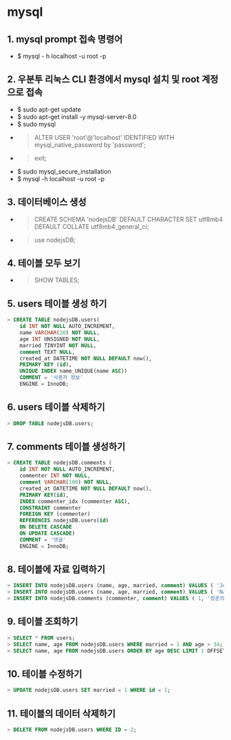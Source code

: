 # mysql

## 1. mysql prompt 접속 명령어

- $ mysql - h localhost -u root -p

## 2. 우분투 리눅스 CLI 환경에서 mysql 설치 및 root 계정으로 접속

- $ sudo apt-get update
- $ sudo apt-get install -y mysql-server-8.0
- $ sudo mysql
- > ALTER USER 'root'@'localhost' IDENTIFIED WITH mysql_native_password by 'password';
- > exit;
- $ sudo mysql_secure_installation
- $ mysql -h localhost -u root -p

## 3. 데이터베이스 생성

- > CREATE SCHEMA 'nodejsDB' DEFAULT CHARACTER SET utf8mb4 DEFAULT COLLATE utf8mb4_general_ci;
- > use nodejsDB;

## 4. 테이블 모두 보기

- > SHOW TABLES;

## 5. users 테이블 생성 하기

```sql
> CREATE TABLE nodejsDB.users(
    id INT NOT NULL AUTO_INCREMENT,
    name VARCHAR(20) NOT NULL,
    age INT UNSIGNED NOT NULL,
    married TINYINT NOT NULL,
    comment TEXT NULL,
    created_at DATETIME NOT NULL DEFAULT now(),
    PRIMARY KEY (id),
    UNIQUE INDEX name_UNIQUE(name ASC))
    COMMENT = '사용자 정보'
    ENGINE = InnoDB;
```

## 6. users 테이블 삭제하기

```sql
> DROP TABLE nodejsDB.users;
```

## 7. comments 테이블 생성하기

```sql
> CREATE TABLE nodejsDB.comments (
    id INT NOT NULL AUTO_INCREMENT,
    commenter INT NOT NULL,
    comment VARCHAR(100) NOT NULL,
    created_at DATETIME NOT NULL DEFAULT now(),
    PRIMARY KEY(id),
    INDEX commenter_idx (commenter ASC),
    CONSTRAINT commenter
    FOREIGN KEY (commenter)
    REFERENCES nodejsDB.users(id)
    ON DELETE CASCADE
    ON UPDATE CASCADE)
    COMMENT = '댓글'
    ENGINE = InnoDB;
```

## 8. 테이블에 자료 입력하기

```sql
> INSERT INTO nodejsDB.users (name, age, married, comment) VALUES ( 'Jeonghun', 38, 1, '자기소개');
> INSERT INTO nodejsDB.users (name, age, married, comment) VALUES ( 'Narae', 33, 1, '자기소개2');
> INSERT INTO nodejsDB.comments (commenter, comment) VALUES ( 1, '정훈의 댓글');
```

## 9. 테이블 조회하기

```sql
> SELECT * FROM users;
> SELECT name, age FROM nodejsDB.users WHERE married = 1 AND age > 34;
> SELECT name, age FROM nodejsDB.users ORDER BY age DESC LIMIT 1 OFFSET 1;
```

## 10. 테이블 수정하기

```sql
> UPDATE nodejsDB.users SET married = 1 WHERE id = 1;
```

## 11. 테이블의 데이터 삭제하기

```sql
> DELETE FROM nodejsDB.users WHERE ID = 2;
```
